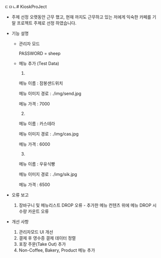 ㄷㅁㄴ# KioskProJect

- 주제 선정
  오랫동안 근무 했고, 현재 까지도 근무하고 있는 저에게 익숙한 카페를 기말 프로젝트 주제로 선정 하였습니다.

- 기능 설명
  - 관리자 모드
  
       PASSWORD = sheep
  
  - 메뉴 추가 (Test Data)
    
       1.
       메뉴 이름 : 잠봉샌드위치
    
       메뉴 이미지 경로 : ./img/send.jpg
    
       메뉴 가격 : 7000
    
       2.
       메뉴 이름 : 카스테라
    
       메뉴 이미지 경로 : ./img/cas.jpg
    
       메뉴 가격 : 6000
    
       3.
       메뉴 이름 : 우유식빵
    
       메뉴 이미지 경로 : ./img/sik.jpg
    
       메뉴 가격 : 6500
  
- 오류 보고
  1. 장바구니 및 메뉴리스트 DROP 오류 - 추가한 메뉴 컨텐츠 위에 메뉴 DROP 시 수량 카운트 오류

- 개선 사항
  1. 관리자모드 UI 개선
  2. 결제 후 영수증 결제 데이터 정렬
  3. 포장 주문(Take Out) 추가
  4. Non-Coffee, Bakery, Product 메뉴 추가
